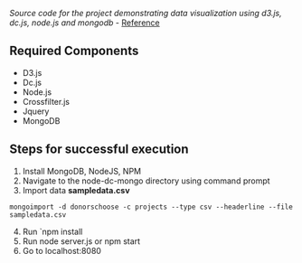 _Source code for the project demonstrating data visualization using d3.js, dc.js, node.js and mongodb_ - [Reference](https://anmolkoul.wordpress.com/2015/06/05/interactive-data-visualization-using-d3-js-dc-js-nodejs-and-mongodb)

## Required Components
- D3.js
- Dc.js
- Node.js
- Crossfilter.js
- Jquery
- MongoDB

## Steps for successful execution
1. Install MongoDB, NodeJS, NPM
3. Navigate to the node-dc-mongo directory using command prompt
2. Import data **sampledata.csv**
```
mongoimport -d donorschoose -c projects --type csv --headerline --file sampledata.csv
```
4. Run `npm install
6. Run node server.js or npm start
7. Go to localhost:8080
